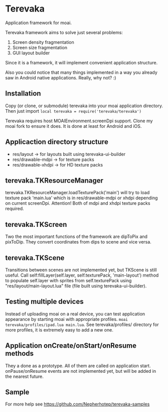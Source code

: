 Terevaka
========

Application framework for moai.

Terevaka framework aims to solve just several problems:

1. Screen density fragmentation
2. Screen size fragmentation
3. GUI layout builder

Since it is a framework, it will implement convenient application structure.

Also you could notice that many things implemented in a way you already saw in Android native applications. Really, why not? :)

Installation
---------

Copy (or clone, or submodule) terevaka into your moai application directory.
Then just import
```local terevaka = require('terevaka/terevaka')```

Terevaka requires host MOAIEnvironment.screenDpi support. Clone my moai fork to ensure it does. It is done at least for Android and iOS.

Applicaction directory structure
---------

 * res/layout -> for layouts built using terevaka-ui-builder
 * res/drawable-mdpi -> for texture packs
 * res/drawable-xhdpi -> for HD texture packs


terevaka.TKResourceManager
---------

terevaka.TKResourceManager.loadTexturePack('main') will try to load texture pack 'main.lua' which is in res/drawable-mdpi or xhdpi depending on current screenDpi.
Attention! Both of mdpi and xhdpi texture packs required.


terevaka.TKScreen
---------

Two the most important functions of the framework are dipToPix and pixToDip. They convert coordinates from dips to scene and vice versa.


terevaka.TKScene
---------

Transitions between scenes are not implemented yet, but TKScene is still useful. Call self:fillLayer(self.layer, self.texturePack, 'main-layout') method to populate self.layer
with sprites from self.texturePack using "res/layout/main-layout.lua" file (file built using terevaka-ui-builder).

Testing multiple devices
---------

Instead of uploading moai on a real device, you can test application appearance by starting moai with appropriate profiles.
```moai terevaka/profiles/ipad.lua main.lua```. See terevaka/profiles/ directory for more profiles, it is extremely easy to add a new one.

Application onCreate/onStart/onResume methods
--------

They a done as a prototype. All of them are called on application start. onPause/onResume events are not implemented yet, but will be added in the nearest future.

Sample
--------

For more help see https://github.com/Nepherhotep/terevaka-samples
